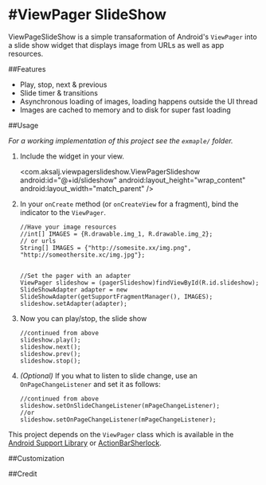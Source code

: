 #ViewPager SlideShow
===================

ViewPageSlideShow is a simple transaformation of Android's `ViewPager` into a slide show widget that displays image from URLs as well as app resources.


##Features

- Play, stop, next & previous
- Slide timer & transitions
- Asynchronous loading of images, loading happens outside the UI thread
- Images are cached to memory and to disk for super fast loading


##Usage

*For a working implementation of this project see the `exmaple/` folder.*

  1. Include the widget in your view.

        <com.aksalj.viewpagerslideshow.ViewPagerSlideshow
            android:id="@+id/slideshow"
            android:layout_height="wrap_content"
            android:layout_width="match_parent" />

  2. In your `onCreate` method (or `onCreateView` for a fragment), bind the
     indicator to the `ViewPager`.

		 //Have your image resources
		 //int[] IMAGES = {R.drawable.img_1, R.drawable.img_2};
		 // or urls
		 String[] IMAGES = {"http://somesite.xx/img.png", "http://someothersite.xc/img.jpg"};
		 

         //Set the pager with an adapter
         ViewPager slideshow = (pagerSlideshow)findViewById(R.id.slideshow);
         SlideShowAdapter adapter = new SlideShowAdapter(getSupportFragmentManager(), IMAGES);
         slideshow.setAdapter(adapter);
         
  3. Now you can play/stop, the slide show
  			
  		 //continued from above
  		 slideshow.play();
  		 slideshow.next();
  		 slideshow.prev();
  		 slideshow.stop();
  		 

  4. *(Optional)* If you what to listen to slide change, use an `OnPageChangeListener` and set it as follows:

         //continued from above
         slideshow.setOnSlideChangeListener(mPageChangeListener);
         //or
         slideshow.setOnPageChangeListener(mPageChangeListener);
 
 This project depends on the `ViewPager` class which is available in the [Android Support Library]() or [ActionBarSherlock](). 

##Customization

##Credit